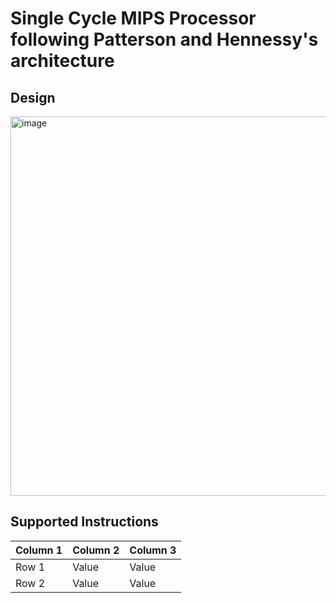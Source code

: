 # Single Cycle MIPS Processor following Patterson and Hennessy's architecture

## Design
<img width="979" height="607" alt="image" src="https://github.com/user-attachments/assets/87786616-d67d-4c25-bd24-7116751f7331" />

## Supported Instructions
| Column 1 | Column 2 | Column 3 |
|----------|----------|----------|
| Row 1    | Value    | Value    |
| Row 2    | Value    | Value    |
